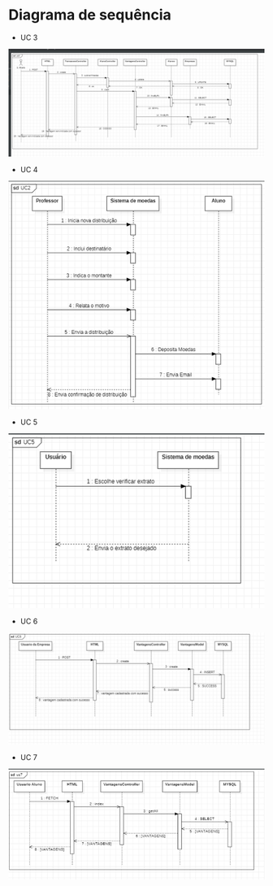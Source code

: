 # Diagrama de sequência

* UC 3

![](./imagens/UC3-SEQUENCIA.png)

* UC 4

![](./imagens/UC4-SEQUENCIA.png)

* UC 5

![](./imagens/UC5-SEQUENCIA.png)

* UC 6

![](./imagens/uc6-sequencia.png)

* UC 7

![](./imagens/uc7-sequencia.png)
